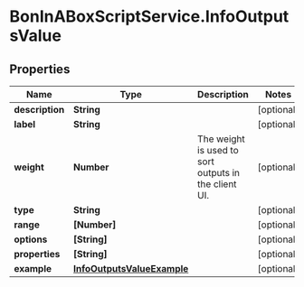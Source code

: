 # BonInABoxScriptService.InfoOutputsValue

## Properties

Name | Type | Description | Notes
------------ | ------------- | ------------- | -------------
**description** | **String** |  | [optional] 
**label** | **String** |  | [optional] 
**weight** | **Number** | The weight is used to sort outputs in the client UI. | [optional] 
**type** | **String** |  | [optional] 
**range** | **[Number]** |  | [optional] 
**options** | **[String]** |  | [optional] 
**properties** | **[String]** |  | [optional] 
**example** | [**InfoOutputsValueExample**](InfoOutputsValueExample.md) |  | [optional] 


